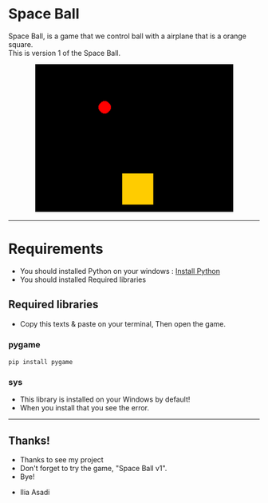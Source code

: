 
# Space Ball
Space Ball, is a game that we control ball with a airplane that is a orange square.<br>
This is version 1 of the Space Ball.

<p align="center">
<img src="Space_Ball_v1.png">
</p>

* * *

# Requirements
* You should installed Python on your windows : [Install Python](https://www.python.org/)
* You should installed Required libraries

## Required libraries
* Copy this texts & paste on your terminal,
Then open the game.

### pygame

```
pip install pygame
```

### sys
* This library is installed on your Windows by default!
* When you install that you see the error.

* * *

## Thanks!
* Thanks to see my project
* Don't forget to try the game, "Space Ball v1".
* Bye!

- Ilia Asadi
